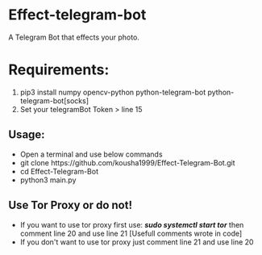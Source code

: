 # Effect-telegram-bot
A Telegram Bot that effects your photo.

<h1>Requirements:</h1>
<ol>
<li>pip3 install numpy opencv-python python-telegram-bot python-telegram-bot[socks]</li>
<li>Set your telegramBot Token > line 15</li>
</ol>
<h2>Usage:</h2>
<ul>
<li>Open a terminal and use below commands</li>
<li>git clone https://github.com/kousha1999/Effect-Telegram-Bot.git</li>
<li>cd Effect-Telegram-Bot</li>
<li>python3 main.py</li>
</ul>

<h2>Use Tor Proxy or do not!</h2>
<ul>
<li>If you want to use tor proxy first use: <b><i>sudo systemctl start tor</i></b> then comment line 20 and use line 21 [Usefull comments wrote in code]</li>
<li>If you don't want to use tor proxy just comment line 21 and use line 20</li>
</ul>
